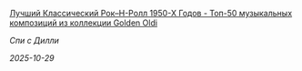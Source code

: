 <!--2025-10-29 06:02:23-->
<div class="yb">
  <a class="nodecor" href="/index.html?rok-muzyka/luchshij_klassicheskij_rok_n-roll_1950-h_godov_-_top-50_muzykalnyh_kompozicij_iz_kollekcii_golden_oldi">
    <img class="preview" data-videoid="https://rutube.ru/play/embed/http://rutube.ru/video/bc7cfe05ca1cdfa84d169f60fdc7dd4b/" src="http://pic.rutubelist.ru/video/2025-10-29/57/0b/570b0cb30a63f1d7b6f40ed18ccf159c.jpg" align="left" alt="">
  </a>
  <div class="inlbl text">
    <p><a class="nodecor" href="/index.html?rok-muzyka/luchshij_klassicheskij_rok_n-roll_1950-h_godov_-_top-50_muzykalnyh_kompozicij_iz_kollekcii_golden_oldi">Лучший Классический Рок–Н-Ролл 1950-Х Годов - Топ-50 музыкальных композиций из коллекции Golden Oldi</a></p>
    <p><i class="smaller2">Спи с Дилли</i></p>
    <i class="smaller3">2025-10-29</i>
  </div>
</div>
